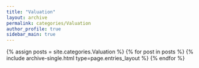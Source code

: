 ```yaml
---
title: "Valuation"
layout: archive
permalink: categories/Valuation
author_profile: true
sidebar_main: true
---
```



{% assign posts = site.categories.Valuation %}
{% for post in posts %} {% include archive-single.html type=page.entries_layout %} {% endfor %}